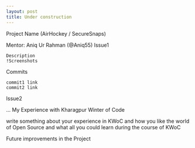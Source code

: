 ```yaml
---
layout: post
title: Under construction
---
```


Project Name (AirHockey / SecureSnaps)

Mentor: Aniq Ur Rahman (@Aniq55)
Issue1

    Description
    !Screenshots

Commits

    commit1 link
    commit2 link

Issue2

...
My Experience with Kharagpur Winter of Code

write something about your experience in KWoC and how you like the world of Open Source and what all you could learn during the course of KWoC

Future improvements in the Project
